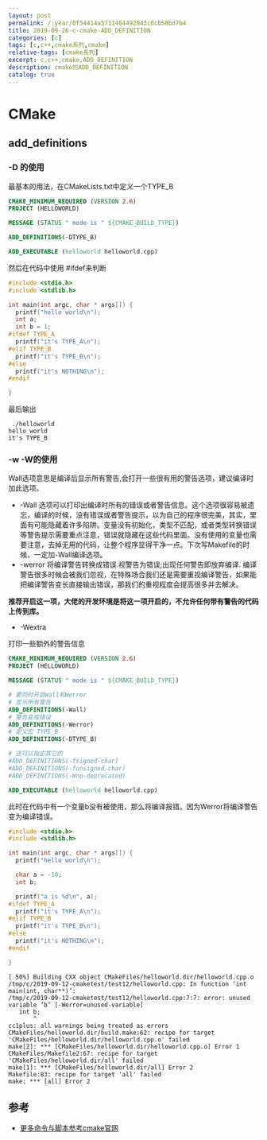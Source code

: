 ```yaml
---
layout: post
permalink: /:year/0f54414a5711484492943c0cb58bd7b4
title: 2019-09-26-c-cmake-ADD_DEFINITION
categories: [c]
tags: [c,c++,cmake系列,cmake]
relative-tags: [cmake系列]
excerpt: c,c++,cmake,ADD_DEFINITION
description: cmake的ADD_DEFINITION
catalog: true
---
```


# CMake

## add_definitions

### -D 的使用

最基本的用法，在CMakeLists.txt中定义一个TYPE_B

```cmake
CMAKE_MINIMUM_REQUIRED (VERSION 2.6)
PROJECT (HELLOWORLD)

MESSAGE (STATUS " mode is " ${CMAKE_BUILD_TYPE})

ADD_DEFINITIONS(-DTYPE_B)

ADD_EXECUTABLE (helloworld helloworld.cpp)
```

然后在代码中使用 #ifdef来判断

```c++
#include <stdio.h>
#include <stdlib.h>

int main(int argc, char * args[]) {
  printf("hello world\n");
  int a;
  int b = 1;
#ifdef TYPE_A
  printf("it's TYPE_A\n");
#elif TYPE_B
  printf("it's TYPE_B\n");
#else
  printf("it's NOTHING\n");
#endif

}
```

最后输出

```
 ./helloworld 
hello world
it's TYPE_B
```

### -w -W的使用

Wall选项意思是编译后显示所有警告,会打开一些很有用的警告选项，建议编译时加此选项。

* -Wall
选项可以打印出编译时所有的错误或者警告信息。这个选项很容易被遗忘，编译的时候，没有错误或者警告提示，以为自己的程序很完美，其实，里面有可能隐藏着许多陷阱。变量没有初始化，类型不匹配，或者类型转换错误等警告提示需要重点注意，错误就隐藏在这些代码里面。没有使用的变量也需要注意，去掉无用的代码，让整个程序显得干净一点。下次写Makefile的时候，一定加-Wall编译选项。
* -werror
将编译警告转换成错误.视警告为错误;出现任何警告即放弃编译.
编译警告很多时候会被我们忽视，在特殊场合我们还是需要重视编译警告，如果能把编译警告变长直接输出错误，那我们的重视程度会提高很多并去解决。

**推荐开启这一项，大佬的开发环境是将这一项开启的，不允许任何带有警告的代码上传到库。**

* -Wextra

打印一些额外的警告信息

```cmake
CMAKE_MINIMUM_REQUIRED (VERSION 2.6)
PROJECT (HELLOWORLD)

MESSAGE (STATUS " mode is " ${CMAKE_BUILD_TYPE})

# 要同时开启Wall和Werror
# 显示所有警告
ADD_DEFINITIONS(-Wall)
# 警告变成错误
ADD_DEFINITIONS(-Werror)
# 定义宏 TYPE_B
ADD_DEFINITIONS(-DTYPE_B)

# 还可以指定其它的
#ADD_DEFINITIONS(-fsigned-char)
#ADD_DEFINITIONS(-funsigned-char)
#ADD_DEFINITIONS(-Wno-deprecated)

ADD_EXECUTABLE (helloworld helloworld.cpp)
```

此时在代码中有一个变量b没有被使用，那么将编译报错。因为Werror将编译警告变为编译错误。

```c++
#include <stdio.h>
#include <stdlib.h>

int main(int argc, char * args[]) {
  printf("hello world\n");

  char a = -10;
  int b;

  printf("a is %d\n", a);
#ifdef TYPE_A
  printf("it's TYPE_A\n");
#elif TYPE_B
  printf("it's TYPE_B\n");
#else
  printf("it's NOTHING\n");
#endif

}
```

```
[ 50%] Building CXX object CMakeFiles/helloworld.dir/helloworld.cpp.o
/tmp/c/2019-09-12-cmaketest/test12/helloworld.cpp: In function ‘int main(int, char**)’:
/tmp/c/2019-09-12-cmaketest/test12/helloworld.cpp:7:7: error: unused variable ‘b’ [-Werror=unused-variable]
   int b;
       ^
cc1plus: all warnings being treated as errors
CMakeFiles/helloworld.dir/build.make:62: recipe for target 'CMakeFiles/helloworld.dir/helloworld.cpp.o' failed
make[2]: *** [CMakeFiles/helloworld.dir/helloworld.cpp.o] Error 1
CMakeFiles/Makefile2:67: recipe for target 'CMakeFiles/helloworld.dir/all' failed
make[1]: *** [CMakeFiles/helloworld.dir/all] Error 2
Makefile:83: recipe for target 'all' failed
make: *** [all] Error 2
```

## 参考

* [更多命令与脚本参考cmake官网](https://cmake.org/cmake/help/v3.16/manual/cmake-commands.7.html)